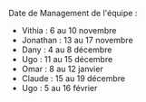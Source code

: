Date de Management de l'équipe :

- Vithia : 6 au 10 novembre
- Jonathan : 13 au 17 novembre
- Dany : 4 au 8 décembre
- Ugo : 11 au 15 décembre
- Omar : 8 au 12 janvier
- Claude : 15 au 19 décembre
- Ugo : 5 au 16 février

